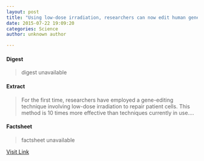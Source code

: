 ```yaml
---
layout: post
title: "Using low-dose irradiation, researchers can now edit human genes"
date: 2015-07-22 19:09:20
categories: Science
author: unknown author

---
```



#### Digest
>digest unavailable

#### Extract
>For the first time, researchers have employed a gene-editing technique involving low-dose irradiation to repair patient cells. This method is 10 times more effective than techniques currently in use....

#### Factsheet
>factsheet unavailable

[Visit Link](http://www.sciencedaily.com/releases/2015/07/150722150920.htm)


